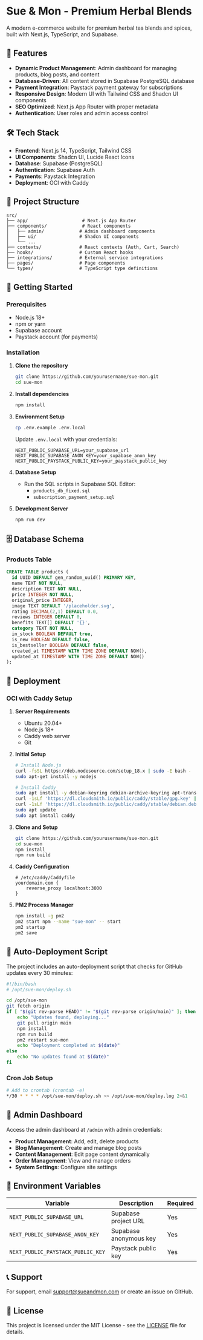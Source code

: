 # Sue & Mon - Premium Herbal Blends

A modern e-commerce website for premium herbal tea blends and spices, built with Next.js, TypeScript, and Supabase.

## 🚀 Features

- **Dynamic Product Management**: Admin dashboard for managing products, blog posts, and content
- **Database-Driven**: All content stored in Supabase PostgreSQL database
- **Payment Integration**: Paystack payment gateway for subscriptions
- **Responsive Design**: Modern UI with Tailwind CSS and Shadcn UI components
- **SEO Optimized**: Next.js App Router with proper metadata
- **Authentication**: User roles and admin access control

## 🛠️ Tech Stack

- **Frontend**: Next.js 14, TypeScript, Tailwind CSS
- **UI Components**: Shadcn UI, Lucide React Icons
- **Database**: Supabase (PostgreSQL)
- **Authentication**: Supabase Auth
- **Payments**: Paystack Integration
- **Deployment**: OCI with Caddy

## 📁 Project Structure

```
src/
├── app/                    # Next.js App Router
├── components/             # React components
│   ├── admin/             # Admin dashboard components
│   ├── ui/                # Shadcn UI components
│   └── ...
├── contexts/              # React contexts (Auth, Cart, Search)
├── hooks/                 # Custom React hooks
├── integrations/          # External service integrations
├── pages/                 # Page components
└── types/                 # TypeScript type definitions
```

## 🚀 Getting Started

### Prerequisites

- Node.js 18+ 
- npm or yarn
- Supabase account
- Paystack account (for payments)

### Installation

1. **Clone the repository**
   ```bash
   git clone https://github.com/yourusername/sue-mon.git
   cd sue-mon
   ```

2. **Install dependencies**
   ```bash
   npm install
   ```

3. **Environment Setup**
   ```bash
   cp .env.example .env.local
   ```
   
   Update `.env.local` with your credentials:
   ```env
   NEXT_PUBLIC_SUPABASE_URL=your_supabase_url
   NEXT_PUBLIC_SUPABASE_ANON_KEY=your_supabase_anon_key
   NEXT_PUBLIC_PAYSTACK_PUBLIC_KEY=your_paystack_public_key
   ```

4. **Database Setup**
   - Run the SQL scripts in Supabase SQL Editor:
     - `products_db_fixed.sql`
     - `subscription_payment_setup.sql`

5. **Development Server**
   ```bash
   npm run dev
   ```

## 🗄️ Database Schema

### Products Table
```sql
CREATE TABLE products (
  id UUID DEFAULT gen_random_uuid() PRIMARY KEY,
  name TEXT NOT NULL,
  description TEXT NOT NULL,
  price INTEGER NOT NULL,
  original_price INTEGER,
  image TEXT DEFAULT '/placeholder.svg',
  rating DECIMAL(2,1) DEFAULT 0.0,
  reviews INTEGER DEFAULT 0,
  benefits TEXT[] DEFAULT '{}',
  category TEXT NOT NULL,
  in_stock BOOLEAN DEFAULT true,
  is_new BOOLEAN DEFAULT false,
  is_bestseller BOOLEAN DEFAULT false,
  created_at TIMESTAMP WITH TIME ZONE DEFAULT NOW(),
  updated_at TIMESTAMP WITH TIME ZONE DEFAULT NOW()
);
```

## 🔧 Deployment

### OCI with Caddy Setup

1. **Server Requirements**
   - Ubuntu 20.04+
   - Node.js 18+
   - Caddy web server
   - Git

2. **Initial Setup**
   ```bash
   # Install Node.js
   curl -fsSL https://deb.nodesource.com/setup_18.x | sudo -E bash -
   sudo apt-get install -y nodejs

   # Install Caddy
   sudo apt install -y debian-keyring debian-archive-keyring apt-transport-https
   curl -1sLf 'https://dl.cloudsmith.io/public/caddy/stable/gpg.key' | sudo gpg --dearmor -o /usr/share/keyrings/caddy-stable-archive-keyring.gpg
   curl -1sLf 'https://dl.cloudsmith.io/public/caddy/stable/debian.deb.txt' | sudo tee /etc/apt/sources.list.d/caddy-stable.list
   sudo apt update
   sudo apt install caddy
   ```

3. **Clone and Setup**
   ```bash
   git clone https://github.com/yourusername/sue-mon.git
   cd sue-mon
   npm install
   npm run build
   ```

4. **Caddy Configuration**
   ```caddy
   # /etc/caddy/Caddyfile
   yourdomain.com {
       reverse_proxy localhost:3000
   }
   ```

5. **PM2 Process Manager**
   ```bash
   npm install -g pm2
   pm2 start npm --name "sue-mon" -- start
   pm2 startup
   pm2 save
   ```

## 🔄 Auto-Deployment Script

The project includes an auto-deployment script that checks for GitHub updates every 30 minutes:

```bash
#!/bin/bash
# /opt/sue-mon/deploy.sh

cd /opt/sue-mon
git fetch origin
if [ "$(git rev-parse HEAD)" != "$(git rev-parse origin/main)" ]; then
    echo "Updates found, deploying..."
    git pull origin main
    npm install
    npm run build
    pm2 restart sue-mon
    echo "Deployment completed at $(date)"
else
    echo "No updates found at $(date)"
fi
```

### Cron Job Setup
```bash
# Add to crontab (crontab -e)
*/30 * * * * /opt/sue-mon/deploy.sh >> /opt/sue-mon/deploy.log 2>&1
```

## 📝 Admin Dashboard

Access the admin dashboard at `/admin` with admin credentials:

- **Product Management**: Add, edit, delete products
- **Blog Management**: Create and manage blog posts
- **Content Management**: Edit page content dynamically
- **Order Management**: View and manage orders
- **System Settings**: Configure site settings

## 🔐 Environment Variables

| Variable | Description | Required |
|----------|-------------|----------|
| `NEXT_PUBLIC_SUPABASE_URL` | Supabase project URL | Yes |
| `NEXT_PUBLIC_SUPABASE_ANON_KEY` | Supabase anonymous key | Yes |
| `NEXT_PUBLIC_PAYSTACK_PUBLIC_KEY` | Paystack public key | Yes |

## 📞 Support

For support, email support@sueandmon.com or create an issue on GitHub.

## 📄 License

This project is licensed under the MIT License - see the [LICENSE](LICENSE) file for details.
